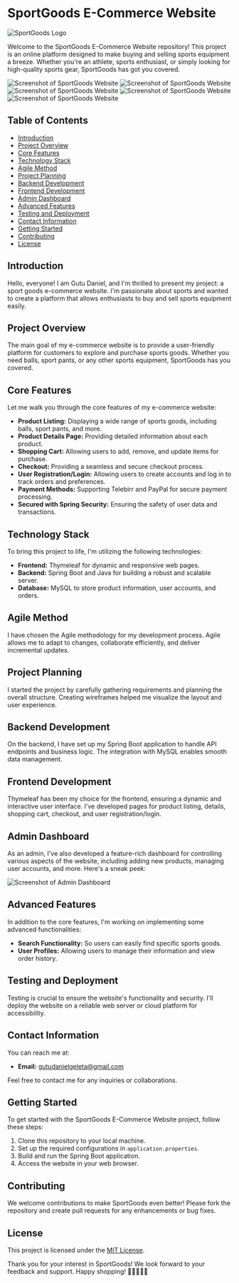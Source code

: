 # SportGoods E-Commerce Website

![SportGoods Logo](https://i.pinimg.com/736x/d7/ac/4c/d7ac4c3024ef4382001603bf399c9dfd.jpg)

Welcome to the SportGoods E-Commerce Website repository! This project is an online platform designed to make buying and selling sports equipment a breeze. Whether you're an athlete, sports enthusiast, or simply looking for high-quality sports gear, SportGoods has got you covered.

![Screenshot of SportGoods Website](link_to_screenshot.png)
![Screenshot of SportGoods Website](link_to_screenshot.png)
![Screenshot of SportGoods Website](link_to_screenshot.png)
![Screenshot of SportGoods Website](link_to_screenshot.png)
![Screenshot of SportGoods Website](link_to_screenshot.png)

## Table of Contents

- [Introduction](#introduction)
- [Project Overview](#project-overview)
- [Core Features](#core-features)
- [Technology Stack](#technology-stack)
- [Agile Method](#agile-method)
- [Project Planning](#project-planning)
- [Backend Development](#backend-development)
- [Frontend Development](#frontend-development)
- [Admin Dashboard](#admin-dashboard)
- [Advanced Features](#advanced-features)
- [Testing and Deployment](#testing-and-deployment)
- [Contact Information](#contact-information)
- [Getting Started](#getting-started)
- [Contributing](#contributing)
- [License](#license)

## Introduction

Hello, everyone! I am Gutu Daniel, and I'm thrilled to present my project: a sport goods e-commerce website. I'm passionate about sports and wanted to create a platform that allows enthusiasts to buy and sell sports equipment easily.

## Project Overview

The main goal of my e-commerce website is to provide a user-friendly platform for customers to explore and purchase sports goods. Whether you need balls, sport pants, or any other sports equipment, SportGoods has you covered.

## Core Features

Let me walk you through the core features of my e-commerce website:

- **Product Listing:** Displaying a wide range of sports goods, including balls, sport pants, and more.
- **Product Details Page:** Providing detailed information about each product.
- **Shopping Cart:** Allowing users to add, remove, and update items for purchase.
- **Checkout:** Providing a seamless and secure checkout process.
- **User Registration/Login:** Allowing users to create accounts and log in to track orders and preferences.
- **Payment Methods:** Supporting Telebirr and PayPal for secure payment processing.
- **Secured with Spring Security:** Ensuring the safety of user data and transactions.

## Technology Stack

To bring this project to life, I'm utilizing the following technologies:

- **Frontend:** Thymeleaf for dynamic and responsive web pages.
- **Backend:** Spring Boot and Java for building a robust and scalable server.
- **Database:** MySQL to store product information, user accounts, and orders.

## Agile Method

I have chosen the Agile methodology for my development process. Agile allows me to adapt to changes, collaborate efficiently, and deliver incremental updates.

## Project Planning

I started the project by carefully gathering requirements and planning the overall structure. Creating wireframes helped me visualize the layout and user experience.

## Backend Development

On the backend, I have set up my Spring Boot application to handle API endpoints and business logic. The integration with MySQL enables smooth data management.

## Frontend Development

Thymeleaf has been my choice for the frontend, ensuring a dynamic and interactive user interface. I've developed pages for product listing, details, shopping cart, checkout, and user registration/login.

## Admin Dashboard

As an admin, I've also developed a feature-rich dashboard for controlling various aspects of the website, including adding new products, managing user accounts, and more. Here's a sneak peek:

![Screenshot of Admin Dashboard](link_to_admin_dashboard_screenshot.png)

## Advanced Features

In addition to the core features, I'm working on implementing some advanced functionalities:

- **Search Functionality:** So users can easily find specific sports goods.
- **User Profiles:** Allowing users to manage their information and view order history.

## Testing and Deployment

Testing is crucial to ensure the website's functionality and security. I'll deploy the website on a reliable web server or cloud platform for accessibility.

## Contact Information

You can reach me at:

- **Email:** gutudanielgeleta@gmail.com

Feel free to contact me for any inquiries or collaborations.

## Getting Started

To get started with the SportGoods E-Commerce Website project, follow these steps:

1. Clone this repository to your local machine.
2. Set up the required configurations in `application.properties`.
3. Build and run the Spring Boot application.
4. Access the website in your web browser.

## Contributing

We welcome contributions to make SportGoods even better! Please fork the repository and create pull requests for any enhancements or bug fixes.

## License

This project is licensed under the [MIT License](LICENSE.md).

Thank you for your interest in SportGoods! We look forward to your feedback and support. Happy shopping! 🏀🏋️‍♂️🚴‍♀️
